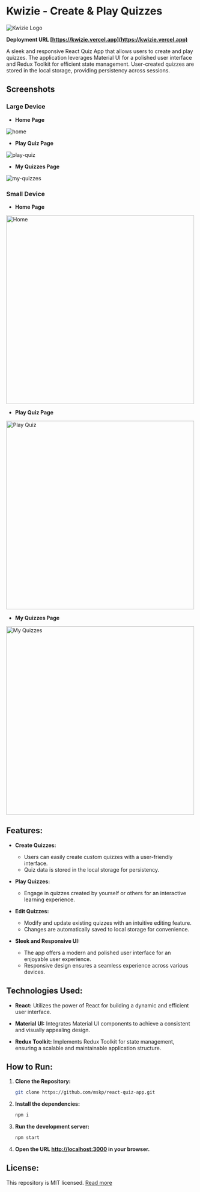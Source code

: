 # Kwizie - Create & Play Quizzes

![Kwizie Logo](https://kwizie.vercel.app/icon-192x192.png)

**Deployment URL [https://kwizie.vercel.app](https://kwizie.vercel.app)**

A sleek and responsive React Quiz App that allows users to create and play quizzes. The application leverages Material UI for a polished user interface and Redux Toolkit for efficient state management. User-created quizzes are stored in the local storage, providing persistency across sessions.

## Screenshots

### Large Device

- **Home Page**

![home](https://kwizie.vercel.app/readme-img/home.png)

- **Play Quiz Page**

![play-quiz](https://kwizie.vercel.app/readme-img/play.png)

- **My Quizzes Page**

![my-quizzes](https://kwizie.vercel.app/readme-img/my-quizzes.png)

### Small Device

- **Home Page**

<img src="https://kwizie.vercel.app/readme-img/home-sm.png" alt="Home" height="500">

- **Play Quiz Page**

<img src="https://kwizie.vercel.app/readme-img/play-sm.png" alt="Play Quiz" height="500">

- **My Quizzes Page**

<img src="https://kwizie.vercel.app/readme-img/my-quizzes-sm.png" alt="My Quizzes" height="500">

## Features:

- **Create Quizzes:**

  - Users can easily create custom quizzes with a user-friendly interface.
  - Quiz data is stored in the local storage for persistency.

- **Play Quizzes:**

  - Engage in quizzes created by yourself or others for an interactive learning experience.

- **Edit Quizzes:**

  - Modify and update existing quizzes with an intuitive editing feature.
  - Changes are automatically saved to local storage for convenience.

- **Sleek and Responsive UI:**
  - The app offers a modern and polished user interface for an enjoyable user experience.
  - Responsive design ensures a seamless experience across various devices.

## Technologies Used:

- **React:** Utilizes the power of React for building a dynamic and efficient user interface.

- **Material UI:** Integrates Material UI components to achieve a consistent and visually appealing design.

- **Redux Toolkit:** Implements Redux Toolkit for state management, ensuring a scalable and maintainable application structure.

## How to Run:

1. **Clone the Repository:**

   ```bash
   git clone https://github.com/mskp/react-quiz-app.git
   ```

2. **Install the dependencies:**

   ```bash
   npm i
   ```

3. **Run the development server:**

   ```bash
   npm start
   ```

4. **Open the URL [http://localhost:3000](http://localhost:3000) in your browser.**

## License:

This repository is MIT licensed. [Read more](./LICENSE.txt)
